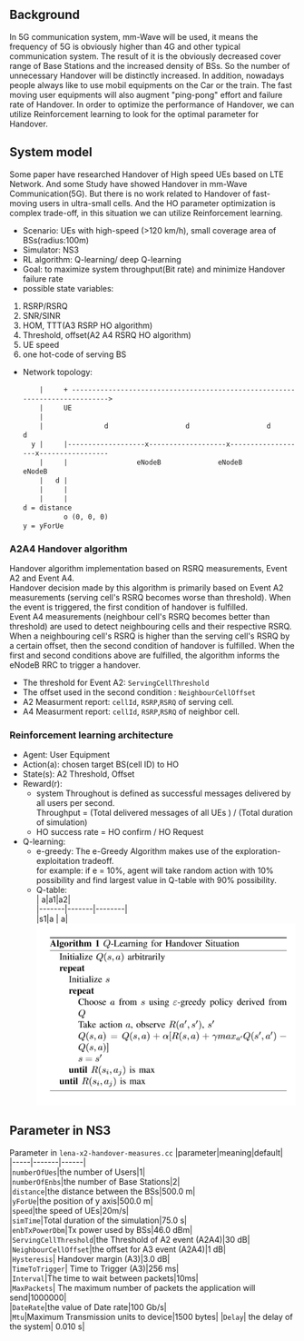 ## Background
In 5G communication system, mm-Wave will be used, it means the frequency of 5G is obviously higher than 4G and other typical communication system. The result of it is the obviously decreased cover range of Base Stations and the increased density of BSs. So the number of unnecessary Handover will be distinctly increased. In addition, nowadays people always like to use mobil equipments on the Car or the train. The fast moving user equipments will also augment "ping-pong" effort and failure rate of Handover. In order to optimize the performance of Handover, we can utilize Reinforcement learning to look for the optimal parameter for Handover.
## System model  
Some paper have researched Handover of High speed UEs based on LTE Network. And some Study have showed Handover in mm-Wave Communication(5G). But there is no work related to Handover of fast-moving users in ultra-small cells. And the HO parameter optimization is complex trade-off, in this situation we can utilize Reinforcement learning.
* Scenario: UEs with high-speed (>120 km/h), small coverage area of BSs(radius:100m)
* Simulator: NS3
* RL algorithm: Q-learning/ deep Q-learning
* Goal: to maximize system throughput(Bit rate) and minimize Handover failure rate  
* possible state variables:  
1. RSRP/RSRQ 
2. SNR/SINR
3. HOM, TTT(A3 RSRP HO algorithm)
4. Threshold, offset(A2 A4 RSRQ HO algorithm)
5. UE speed
6. one hot-code of serving BS
* Network topology:
    
          |     + ---------------------------------------------------------------------------->
          |     UE
          |
          |               d                   d                   d                  d
        y |     |-------------------x-------------------x-------------------x-----------------
          |     |                 eNodeB              eNodeB              eNodeB
          |   d |
          |     |
          |     |                                                          d = distance
                o (0, 0, 0)                                                y = yForUe
### A2A4 Handover algorithm  
Handover algorithm implementation based on RSRQ measurements, Event A2 and Event A4.  
Handover decision made by this algorithm is primarily based on Event A2 measurements (serving cell's RSRQ becomes worse than threshold). When the event is triggered, the first condition of handover is fulfilled.  
Event A4 measurements (neighbour cell's RSRQ becomes better than threshold) are used to detect neighbouring cells and their respective RSRQ. When a neighbouring cell's RSRQ is higher than the serving cell's RSRQ by a certain offset, then the second condition of handover is fulfilled. When the first and second conditions above are fulfilled, the algorithm informs the eNodeB RRC to trigger a handover.  
* The threshold for Event A2: `ServingCellThreshold`    
* The offset used in the second condition : `NeighbourCellOffset`  
* A2 Measurment report: `cellId`, `RSRP`,`RSRQ` of serving cell.  
* A4 Measurment report: `cellId`, `RSRP`,`RSRQ` of neighbor cell.
### Reinforcement learning architecture  
* Agent: User Equipment  
* Action(a): chosen target BS(cell ID) to HO  
* State(s): A2 Threshold, Offset 
* Reward(r): 
    * system Throughout is defined as successful messages delivered by all users per second.  
    Throughput =  (Total delivered messages of all UEs ) / (Total duration of simulation)
    * HO success rate = HO confirm / HO Request  
* Q-learning:  
    * e-greedy: The e-Greedy Algorithm makes use of the exploration-exploitation tradeoff.  
  for example: if e = 10%, agent will take random action with 10% possibility and find largest value in Q-table with 90% possibility.
    * Q-table:  
  | a|a1|a2|  
  |-------|-------|--------|  
  |s1|a | a|  
 ![](https://github.com/yongzhe4869/Studienarbeit/blob/main/Figure/Q%20learning.PNG)  



## Parameter in NS3  
Parameter in `lena-x2-handover-measures.cc`
|parameter|meaning|default|    
|-----|-------|------|  
|`numberOfUes`|the number of Users|1|  
|`numberOfEnbs`|the number of Base Stations|2|  
|`distance`|the distance between the BSs|500.0 m|  
|`yForUe`|the position of y axis|500.0 m|  
|`speed`|the speed of UEs|20m/s|  
|`simTime`|Total duration of the simulation|75.0 s|  
|`enbTxPowerDbm`|Tx power used by BSs|46.0 dBm|  
|`ServingCellThreshold`|the Threshold of A2 event (A2A4)|30 dB|  
|`NeighbourCellOffset`|the offset for A3 event (A2A4)|1 dB|  
|`Hysteresis`| Handover margin (A3)|3.0 dB|  
|`TimeToTrigger`| Time to Trigger (A3)|256 ms|  
|`Interval`|The time to wait between packets|10ms|  
|`MaxPackets`| The maximum number of packets the application will send|1000000|  
|`DateRate`|the value of Date rate|100 Gb/s|  
|`Mtu`|Maximum Transmission units to device|1500 bytes|
|`Delay`| the delay of the system| 0.010 s|  
 
 

